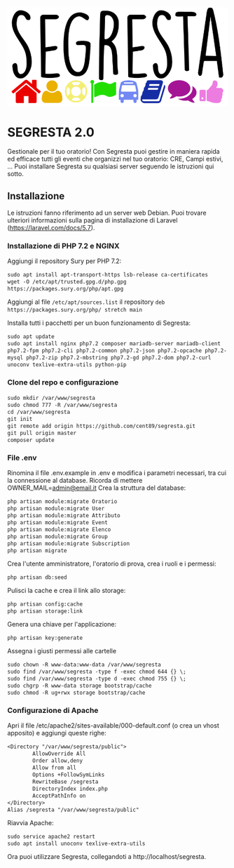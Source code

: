 ![Logo Segresta](https://github.com/cent89/segresta/raw/master/public/logo_segresta.png)
# SEGRESTA 2.0
Gestionale per il tuo oratorio! Con Segresta puoi gestire in maniera rapida ed efficace tutti gli eventi che organizzi nel tuo oratorio: CRE, Campi estivi, ...
Puoi installare Segresta su qualsiasi server seguendo le istruzioni qui sotto.

## Installazione
Le istruzioni fanno riferimento ad un server web Debian. Puoi trovare ulteriori informazioni sulla pagina di installazione di Laravel (https://laravel.com/docs/5.7).

### Installazione di PHP 7.2 e NGINX
Aggiungi il repository Sury per PHP 7.2:

```
sudo apt install apt-transport-https lsb-release ca-certificates
wget -O /etc/apt/trusted.gpg.d/php.gpg https://packages.sury.org/php/apt.gpg
```

Aggiungi al file ``` /etc/apt/sources.list ``` il repository ``` deb https://packages.sury.org/php/ stretch main ```

Installa tutti i pacchetti per un buon funzionamento di Segresta:

```
sudo apt update
sudo apt install nginx php7.2 composer mariadb-server mariadb-client php7.2-fpm php7.2-cli php7.2-common php7.2-json php7.2-opcache php7.2-mysql php7.2-zip php7.2-mbstring php7.2-gd php7.2-dom php7.2-curl unoconv texlive-extra-utils python-pip
```

### Clone del repo e configurazione

```
sudo mkdir /var/www/segresta
sudo chmod 777 -R /var/www/segresta
cd /var/www/segresta
git init
git remote add origin https://github.com/cent89/segresta.git
git pull origin master
composer update
```

### File .env
Rinomina il file .env.example in .env e modifica i parametri necessari, tra cui la connessione al database.
Ricorda di mettere OWNER_MAIL=admin@email.it
Crea la struttura del database:

```
php artisan module:migrate Oratorio
php artisan module:migrate User
php artisan module:migrate Attributo
php artisan module:migrate Event
php artisan module:migrate Elenco
php artisan module:migrate Group
php artisan module:migrate Subscription
php artisan migrate
```

Crea l'utente amministratore, l'oratorio di prova, crea i ruoli e i permessi:

```
php artisan db:seed
```

Pulisci la cache e crea il link allo storage:

```
php artisan config:cache
php artisan storage:link
```

Genera una chiave per l'applicazione:

```
php artisan key:generate
```

Assegna i giusti permessi alle cartelle

```
sudo chown -R www-data:www-data /var/www/segresta
sudo find /var/www/segresta -type f -exec chmod 644 {} \;
sudo find /var/www/segresta -type d -exec chmod 755 {} \;
sudo chgrp -R www-data storage bootstrap/cache
sudo chmod -R ug+rwx storage bootstrap/cache
```

### Configurazione di Apache
Apri il file /etc/apache2/sites-available/000-default.conf (o crea un vhost apposito) e aggiungi queste righe:

```
<Directory "/var/www/segresta/public">
        AllowOverride All
        Order allow,deny
        Allow from all
        Options +FollowSymLinks
        RewriteBase /segresta
        DirectoryIndex index.php
        AcceptPathInfo on
</Directory>
Alias /segresta "/var/www/segresta/public"
```

Riavvia Apache:

```
sudo service apache2 restart
sudo apt install unoconv texlive-extra-utils
```

Ora puoi utilizzare Segresta, collegandoti a http://localhost/segresta.
